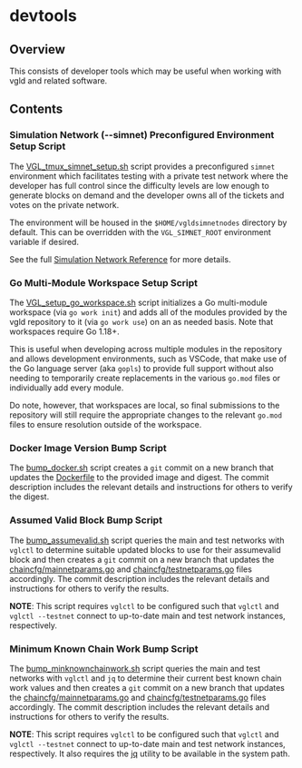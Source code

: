 devtools
========

## Overview

This consists of developer tools which may be useful when working with vgld and
related software.

## Contents

### Simulation Network (--simnet) Preconfigured Environment Setup Script

The [VGL_tmux_simnet_setup.sh](./VGL_tmux_simnet_setup.sh)
script provides a preconfigured `simnet` environment which facilitates testing
with a private test network where the developer has full control since the
difficulty levels are low enough to generate blocks on demand and the developer
owns all of the tickets and votes on the private network.

The environment will be housed in the `$HOME/vgldsimnetnodes` directory by
default.  This can be overridden with the `VGL_SIMNET_ROOT` environment variable
if desired.

See the full [Simulation Network Reference](../../docs/simnet_environment.mediawiki)
for more details.

### Go Multi-Module Workspace Setup Script

The [VGL_setup_go_workspace.sh](./VGL_setup_go_workspace.sh)
script initializes a Go multi-module workspace (via `go work init`) and adds all
of the modules provided by the vgld repository to it (via `go work use`) on an
as needed basis.  Note that workspaces require Go 1.18+.

This is useful when developing across multiple modules in the repository and
allows development environments, such as VSCode, that make use of the Go
language server (aka `gopls`) to provide full support without also needing to
temporarily create replacements in the various `go.mod` files or individually
add every module.

Do note, however, that workspaces are local, so final submissions to the
repository will still require the appropriate changes to the relevant `go.mod`
files to ensure resolution outside of the workspace.

### Docker Image Version Bump Script

The [bump_docker.sh](./bump_docker.sh) script creates a `git` commit on a new
branch that updates the [Dockerfile](../docker/Dockerfile) to the provided image
and digest.  The commit description includes the relevant details and
instructions for others to verify the digest.

### Assumed Valid Block Bump Script

The [bump_assumevalid.sh](./bump_assumevalid.sh) script queries the main and
test networks with `vglctl` to determine suitable updated blocks to use for
their assumevalid block and then creates a `git` commit on a new branch that
updates the [chaincfg/mainnetparams.go](../../chaincfg/mainnetparams.go) and
[chaincfg/testnetparams.go](../../chaincfg/testnetparams.go) files accordingly.
The commit description includes the relevant details and instructions for others
to verify the results.

**NOTE**: This script requires `vglctl` to be configured such that `vglctl` and
`vglctl --testnet` connect to up-to-date main and test network instances,
respectively.

### Minimum Known Chain Work Bump Script

The [bump_minknownchainwork.sh](./bump_minknownchainwork.sh) script queries the
main and test networks with `vglctl` and `jq` to determine their current best
known chain work values and then creates a `git` commit on a new branch that
updates the [chaincfg/mainnetparams.go](../../chaincfg/mainnetparams.go) and
[chaincfg/testnetparams.go](../../chaincfg/testnetparams.go) files accordingly.
The commit description includes the relevant details and instructions for others
to verify the results.

**NOTE**: This script requires `vglctl` to be configured such that `vglctl` and
`vglctl --testnet` connect to up-to-date main and test network instances,
respectively.  It also requires the [jq](https://jqlang.github.io/jq/) utility
to be available in the system path.
